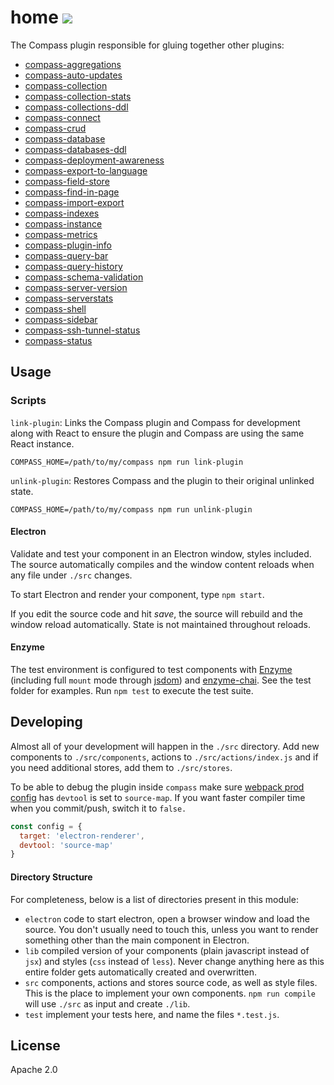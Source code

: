 # home [![][travis_img]][travis_url]

The Compass plugin responsible for gluing together other plugins:

- [compass-aggregations][compass-aggregations]
- [compass-auto-updates][compass-auto-updates]
- [compass-collection][compass-collection]
- [compass-collection-stats][compass-collection-stats]
- [compass-collections-ddl][compass-collections-ddl]
- [compass-connect][compass-connect]
- [compass-crud][compass-crud]
- [compass-database][compass-database]
- [compass-databases-ddl][compass-databases-ddl]
- [compass-deployment-awareness][compass-deployment-awareness]
- [compass-export-to-language][compass-export-to-language]
- [compass-field-store][compass-field-store]
- [compass-find-in-page][compass-find-in-page]
- [compass-import-export][compass-import-export]
- [compass-indexes][compass-indexes]
- [compass-instance][compass-instance]
- [compass-metrics][compass-metrics]
- [compass-plugin-info][compass-plugin-info]
- [compass-query-bar][compass-query-bar]
- [compass-query-history][compass-query-history]
- [compass-schema-validation][compass-schema-validation]
- [compass-server-version][compass-server-version]
- [compass-serverstats][compass-serverstats]
- [compass-shell][compass-shell]
- [compass-sidebar][compass-sidebar]
- [compass-ssh-tunnel-status][compass-ssh-tunnel-status]
- [compass-status][compass-status]

## Usage

### Scripts

`link-plugin`: Links the Compass plugin and Compass for development along with React to ensure the
  plugin and Compass are using the same React instance.

```shell
COMPASS_HOME=/path/to/my/compass npm run link-plugin
```

`unlink-plugin`: Restores Compass and the plugin to their original unlinked state.

```shell
COMPASS_HOME=/path/to/my/compass npm run unlink-plugin
```

#### Electron

Validate and test your component in an Electron window, styles included. The source automatically
compiles and the window content reloads when any file under `./src` changes.

To start Electron and render your component, type `npm start`.

If you edit the source code and hit _save_, the source will rebuild and the window reload
automatically. State is not maintained throughout reloads.

#### Enzyme

The test environment is configured to test components with [Enzyme][enzyme] (including full `mount` mode through [jsdom][jsdom]) and [enzyme-chai][enzyme-chai]. See the test folder for examples. Run `npm test` to execute the test suite.

## Developing

Almost all of your development will happen in the `./src` directory. Add new components to `./src/components`, actions to `./src/actions/index.js` and if you need additional stores, add them to `./src/stores`.

To be able to debug the plugin inside `compass` make sure [webpack prod config](./config/webpack.prod.config.js) has `devtool` is set to `source-map`. If you want faster compiler time when you commit/push, switch it to `false.`

```js
const config = {
  target: 'electron-renderer',
  devtool: 'source-map'
}
```

#### Directory Structure

For completeness, below is a list of directories present in this module:

- `electron` code to start electron, open a browser window and load the source.
  You don't usually need to touch this, unless you want to render something other
  than the main component in Electron.
- `lib` compiled version of your components (plain javascript instead of `jsx`) and
  styles (`css` instead of `less`). Never change anything here as this entire folder
  gets automatically created and overwritten.
- `src` components, actions and stores source code, as well as style files. This is the
  place to implement your own components. `npm run compile` will use `./src` as input
  and create `./lib`.
- `test` implement your tests here, and name the files `*.test.js`.

## License

Apache 2.0

[travis_img]: https://travis-ci.org/mongodb-js/compass-home.svg?branch=master
[travis_url]: https://travis-ci.org/mongodb-js/compass-home
[react-storybook]: https://github.com/kadirahq/react-storybook
[enzyme]: http://airbnb.io/enzyme/
[enzyme-chai]: https://github.com/producthunt/chai-enzyme
[jsdom]: https://github.com/tmpvar/jsdom
[compass-aggregations]: https://github.com/mongodb-js/compass-aggregations
[compass-auto-updates]: https://github.com/mongodb-js/compass-auto-updates
[compass-collection]: https://github.com/mongodb-js/compass-collection
[compass-collection-stats]: https://github.com/mongodb-js/compass-collection-stats
[compass-collections-ddl]: https://github.com/mongodb-js/compass-collections-ddl
[compass-connect]: https://github.com/mongodb-js/compass-connect
[compass-crud]: https://github.com/mongodb-js/compass-crud
[compass-database]: https://github.com/mongodb-js/compass-database
[compass-databases-ddl]: https://github.com/mongodb-js/compass-databases-ddl
[compass-deployment-awareness]: https://github.com/mongodb-js/compass-deployment-awareness
[compass-export-to-language]: https://github.com/mongodb-js/compass-export-to-language
[compass-field-store]: https://github.com/mongodb-js/compass-field-store
[compass-find-in-page]: https://github.com/mongodb-js/compass-find-in-page
[compass-import-export]: https://github.com/mongodb-js/compass-import-export
[compass-indexes]: https://github.com/mongodb-js/compass-indexes
[compass-instance]: https://github.com/mongodb-js/compass-instance
[compass-metrics]: https://github.com/mongodb-js/compass-metrics
[compass-plugin-info]: https://github.com/mongodb-js/compass-plugin-info
[compass-query-bar]: https://github.com/mongodb-js/compass-query-bar
[compass-query-history]: https://github.com/mongodb-js/compass-query-history
[compass-schema-validation]: https://github.com/mongodb-js/compass-schema-validation
[compass-server-version]: https://github.com/mongodb-js/compass-server-version
[compass-serverstats]: https://github.com/mongodb-js/compass-serverstats
[compass-shell]: https://github.com/mongodb-js/mongosh/tree/master/packages/compass-shell
[compass-sidebar]: https://github.com/mongodb-js/compass-sidebar
[compass-ssh-tunnel-status]: https://github.com/mongodb-js/compass-ssh-tunnel-status
[compass-status]: https://github.com/mongodb-js/compass-status